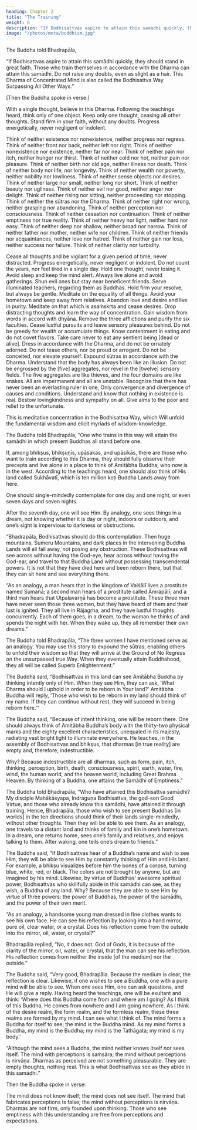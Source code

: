 ```yaml
---
heading: Chapter 2
title: "The Training"
weight: 6
description: "If Bodhisattvas aspire to attain this samādhi quickly, they should stand in great faith"
image: "/photos/meta/buddhism.jpg"
---
```


The Buddha told Bhadrapāla, 

“If Bodhisattvas aspire to attain this samādhi quickly, they should stand in great faith. Those who train themselves in accordance with the Dharma can attain this samādhi. Do not raise any doubts, even as slight as a hair. This Dharma of Concentrated Mind is also called the Bodhisattva Way Surpassing All Other Ways.”

[Then the Buddha spoke in verse:]

With a single thought, believe in this Dharma.
Following the teachings heard, think only of one object.
Keep only one thought, ceasing all other thoughts.
Stand firm in your faith, without any doubts.
Progress energetically, never negligent or indolent.

Think of neither existence nor nonexistence, neither progress nor regress.
Think of neither front nor back, neither left nor right.
Think of neither nonexistence nor existence, neither far nor near.
Think of neither pain nor itch, neither hunger nor thirst.
Think of neither cold nor hot, neither pain nor pleasure.
Think of neither birth nor old age, neither illness nor death.
Think of neither body nor life, nor longevity.
Think of neither wealth nor poverty, neither nobility nor lowliness.
Think of neither sense objects nor desires.
Think of neither large nor small, neither long nor short.
Think of neither beauty nor ugliness.
Think of neither evil nor good, neither anger nor delight.
Think of neither rising nor sitting, neither proceeding nor stopping.
Think of neither the sūtras nor the Dharma.
Think of neither right nor wrong, neither grasping nor abandoning.
Think of neither perception nor consciousness.
Think of neither cessation nor continuation.
Think of neither emptiness nor true reality.
Think of neither heavy nor light, neither hard nor easy.
Think of neither deep nor shallow, neither broad nor narrow.
Think of neither father nor mother, neither wife nor children.
Think of neither friends nor acquaintances, neither love nor hatred.
Think of neither gain nor loss, neither success nor failure.
Think of neither clarity nor turbidity.

Cease all thoughts and be vigilant for a given period of time, never distracted.
Progress energetically, never negligent or indolent.
Do not count the years, nor feel tired in a single day.
Hold one thought, never losing it.
Avoid sleep and keep the mind alert.
Always live alone and avoid gatherings.
Shun evil ones but stay near beneficent friends.
Serve illuminated teachers, regarding them as Buddhas.
Hold firm your resolve, but always be gentle.
Meditate on the equality of all things.
Avoid your hometown and keep away from relatives.
Abandon love and desire and live in purity.
Meditate on that which is asaṁskṛta and cease desires.
Drop distracting thoughts and learn the way of concentration.
Gain wisdom from words in accord with dhyāna.
Remove the three afflictions and purify the six faculties.
Cease lustful pursuits and leave sensory pleasures behind.
Do not be greedy for wealth or accumulate things.
Know contentment in eating and do not covet flavors.
Take care never to eat any sentient being [dead or alive].
Dress in accordance with the Dharma, and do not be ornately adorned.
Do not tease others, nor be proud or arrogant.
Do not be conceited, nor elevate yourself.
Expound sūtras in accordance with the Dharma.
Understand that the body has always been like an illusion.
Do not be engrossed by the [five] aggregates, nor revel in the [twelve] sensory fields.
The five aggregates are like thieves, and the four domains are like snakes.
All are impermanent and all are unstable.
Recognize that there has never been an everlasting ruler in one,
Only convergence and divergence of causes and conditions.
Understand and know that nothing in existence is real.
Bestow lovingkindness and sympathy on all.
Give alms to the poor and relief to the unfortunate.

This is meditative concentration in the Bodhisattva Way, which Will unfold the fundamental wisdom and elicit myriads of wisdom-knowledge.

The Buddha told Bhadrapāla, “One who trains in this way will attain the samādhi in which present Buddhas all stand before one. 

If, among bhikṣus, bhikṣuṇīs, upāsakas, and upāsikās, there are those who want to train according to this Dharma, they should fully observe their precepts and live alone in a place to think of Amitābha Buddha, who now is in the west. According to the teachings heard, one should also think of His land called Sukhāvatī, which is ten million koṭi Buddha Lands away from here. 

One should single-mindedly contemplate for one day and one night, or even seven days and seven nights. 

After the seventh day, one will see Him. By analogy, one sees things in a dream, not knowing whether it is day or night, indoors or outdoors, and one’s sight is impervious to darkness or obstructions.

“Bhadrapāla, Bodhisattvas should do this contemplation. Then huge mountains, Sumeru Mountains, and dark places in the intervening Buddha Lands will all fall away, not posing any obstruction. These Bodhisattvas will see across without having the God-eye, hear across without having the God-ear, and travel to that Buddha Land without possessing transcendental powers. It is not that they have died here and been reborn there, but that they can sit here and see everything there.

“As an analogy, a man hears that in the kingdom of Vaiśālī lives a prostitute named Sumanā; a second man hears of a prostitute called Āmrapālī; and a third man hears that Utpalavarṇā has become a prostitute. These three men have never seen those three women, but they have heard of them and their lust is ignited. They all live in Rājagṛha, and they have lustful thoughts concurrently. Each of them goes, in a dream, to the woman he thinks of and spends the night with her. When they wake up, they all remember their own dreams.”

The Buddha told Bhadrapāla, “The three women I have mentioned serve as an analogy. You may use this story to expound the sūtras, enabling others to unfold their wisdom so that they will arrive at the Ground of No Regress on the unsurpassed true Way. When they eventually attain Buddhahood, they all will be called Superb Enlightenment.”

The Buddha said, “Bodhisattvas in this land can see Amitābha Buddha by thinking intently only of Him. When they see Him, they can ask, ‘What Dharma should I uphold in order to be reborn in Your land?’ Amitābha Buddha will reply, ‘Those who wish to be reborn in my land should think of my name. If they can continue without rest, they will succeed in being reborn here.’”

The Buddha said, “Because of intent thinking, one will be reborn there. One should always think of Amitābha Buddha’s body with the thirty-two physical marks and the eighty excellent characteristics, unequaled in its majesty, radiating vast bright light to illuminate everywhere. He teaches, in the assembly of Bodhisattvas and bhikṣus, that dharmas [in true reality] are empty and, therefore, indestructible. 

Why? Because indestructible are all dharmas, such as form, pain, itch, thinking, perception, birth, death, consciousness, spirit, earth, water, fire, wind, the human world, and the heaven world, including Great Brahma Heaven. By thinking of a Buddha, one attains the Samādhi of Emptiness.”

The Buddha told Bhadrapāla, “Who have attained this Bodhisattva samādhi? My disciple Mahākāśyapa, Indraguṇa Bodhisattva, the god-son Good Virtue, and those who already know this samādhi, have attained it through training. Hence, Bhadrapāla, those who wish to see present Buddhas [in worlds] in the ten directions should think of their lands single-mindedly, without other thoughts. Then they will be able to see them. As an analogy, one travels to a distant land and thinks of family and kin in one’s hometown. In a dream, one returns home, sees one’s family and relatives, and enjoys talking to them. After waking, one tells one’s dream to friends.”

The Buddha said, “If Bodhisattvas hear of a Buddha’s name and wish to see Him, they will be able to see Him by constantly thinking of Him and His land. For example, a bhikṣu visualizes before him the bones of a corpse, turning blue, white, red, or black. The colors are not brought by anyone, but are imagined by his mind. Likewise, by virtue of Buddhas’ awesome spiritual power, Bodhisattvas who skillfully abide in this samādhi can see, as they wish, a Buddha of any land. Why? Because they are able to see Him by virtue of three powers: the power of Buddhas, the power of the samādhi, and the power of their own merit.

“As an analogy, a handsome young man dressed in fine clothes wants to see his own face. He can see his reflection by looking into a hand mirror, pure oil, clear water, or a crystal. Does his reflection come from the outside into the mirror, oil, water, or crystal?”

Bhadrapāla replied, “No, it does not. God of Gods, it is because of the clarity of the mirror, oil, water, or crystal, that the man can see his reflection. His reflection comes from neither the inside [of the medium] nor the outside.”

The Buddha said, “Very good, Bhadrapāla. Because the medium is clear, the reflection is clear. Likewise, if one wishes to see a Buddha, one with a pure mind will be able to see. When one sees Him, one can ask questions, and He will give a reply. Having heard the teachings, one will be exultant and think: ‘Where does this Buddha come from and where am I going? As I think of this Buddha, He comes from nowhere and I am going nowhere. As I think of the desire realm, the form realm, and the formless realm, these three realms are formed by my mind. I can see what I think of. The mind forms a Buddha for itself to see; the mind is the Buddha mind. As my mind forms a Buddha, my mind is the Buddha; my mind is the Tathāgata; my mind is my body.’

“Although the mind sees a Buddha, the mind neither knows itself nor sees itself. The mind with perceptions is saṁsāra; the mind without perceptions is nirvāṇa. Dharmas as perceived are not something pleasurable. They are empty thoughts, nothing real. This is what Bodhisattvas see as they abide in this samādhi.”

Then the Buddha spoke in verse:

The mind does not know itself; the mind does not see itself.
The mind that fabricates perceptions is false; the mind without perceptions is nirvāṇa.
Dharmas are not firm, only founded upon thinking.
Those who see emptiness with this understanding are free from perceptions and expectations.

